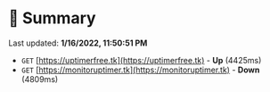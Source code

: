 # 📖 Summary
Last updated: **1/16/2022, 11:50:51 PM**

- `GET` [https://uptimerfree.tk](https://uptimerfree.tk) - **Up** (4425ms)
- `GET` [https://monitoruptimer.tk](https://monitoruptimer.tk) - **Down** (4809ms)

